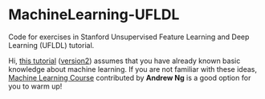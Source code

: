 # MachineLearning-UFLDL
Code for exercises in Stanford Unsupervised Feature Learning and Deep Learning (UFLDL) tutorial.

Hi, [this tutorial](http://deeplearning.stanford.edu/wiki/index.php/UFLDL_Tutorial) ([version2](http://ufldl.stanford.edu/tutorial/)) assumes that you have already known basic knowledge about machine learning. If you are not familiar with these ideas, [Machine Learning Course](http://openclassroom.stanford.edu/MainFolder/CoursePage.php?course=MachineLearning) contributed by **Andrew Ng** is a good option for you to warm up!
